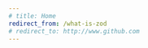 ```yaml
---
# title: Home
redirect_from: /what-is-zod
# redirect_to: http://www.github.com
---
```


<!-- https://pmarsceill.github.io/just-the-docs/ -->
<!-- https://github.com/pmarsceill/just-the-docs/blob/master/_config.yml -->